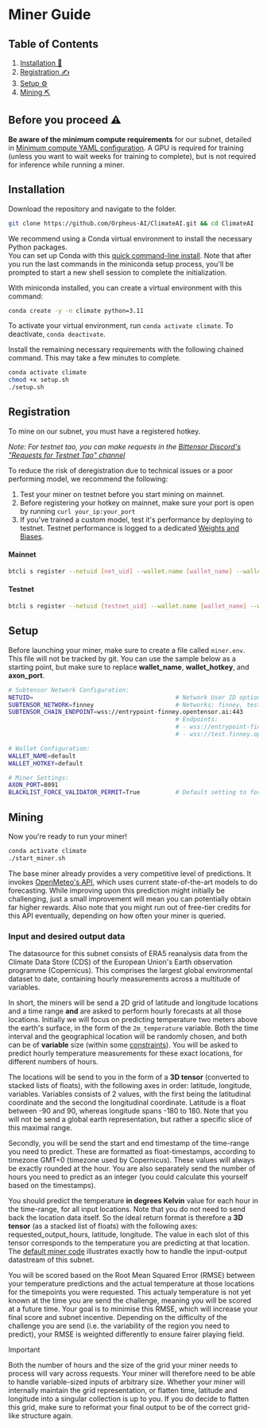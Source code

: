 # Miner Guide

## Table of Contents

1. [Installation 🔧](#installation)
2. [Registration ✍️](#registration)
3. [Setup ⚙️](#setup)
3. [Mining ⛏️](#mining)

## Before you proceed ⚠️

**Be aware of the minimum compute requirements** for our subnet, detailed in [Minimum compute YAML configuration](../min_compute.yml). A GPU is required for training (unless you want to wait weeks for training to complete), but is not required for inference while running a miner.

## Installation

Download the repository and navigate to the folder.
```bash
git clone https://github.com/Orpheus-AI/ClimateAI.git && cd ClimateAI
```

We recommend using a Conda virtual environment to install the necessary Python packages.<br>
You can set up Conda with this [quick command-line install](https://docs.anaconda.com/free/miniconda/#quick-command-line-install). Note that after you run the last commands in the miniconda setup process, you'll be prompted to start a new shell session to complete the initialization. 

With miniconda installed, you can create a virtual environment with this command:

```bash
conda create -y -n climate python=3.11
```

To activate your virtual environment, run `conda activate climate`. To deactivate, `conda deactivate`.

Install the remaining necessary requirements with the following chained command. This may take a few minutes to complete.

```bash
conda activate climate
chmod +x setup.sh 
./setup.sh
```


## Registration

To mine on our subnet, you must have a registered hotkey.

*Note: For testnet tao, you can make requests in the [Bittensor Discord's "Requests for Testnet Tao" channel](https://discord.com/channels/799672011265015819/1190048018184011867)*

To reduce the risk of deregistration due to technical issues or a poor performing model, we recommend the following:
1. Test your miner on testnet before you start mining on mainnet.
2. Before registering your hotkey on mainnet, make sure your port is open by running `curl your_ip:your_port`
3. If you've trained a custom model, test it's performance by deploying to testnet. Testnet performance is logged to a dedicated [Weights and Biases](https://wandb.ai/orpheus-ai/climate-subnet).


#### Mainnet

```bash
btcli s register --netuid [net_uid] --wallet.name [wallet_name] --wallet.hotkey [wallet.hotkey] --subtensor.network finney
```

#### Testnet

```bash
btcli s register --netuid [testnet_uid] --wallet.name [wallet_name] --wallet.hotkey [wallet.hotkey] --subtensor.network test
```

## Setup
Before launching your miner, make sure to create a file called `miner.env`. This file will not be tracked by git. 
You can use the sample below as a starting point, but make sure to replace **wallet_name**, **wallet_hotkey**, and **axon_port**.


```bash
# Subtensor Network Configuration:
NETUID=                                        # Network User ID options: ?,?
SUBTENSOR_NETWORK=finney                       # Networks: finney, test, local
SUBTENSOR_CHAIN_ENDPOINT=wss://entrypoint-finney.opentensor.ai:443
                                               # Endpoints:
                                               # - wss://entrypoint-finney.opentensor.ai:443
                                               # - wss://test.finney.opentensor.ai:443/

# Wallet Configuration:
WALLET_NAME=default
WALLET_HOTKEY=default

# Miner Settings:
AXON_PORT=8091
BLACKLIST_FORCE_VALIDATOR_PERMIT=True          # Default setting to force validator permit for blacklisting
```

## Mining
Now you're ready to run your miner!

```bash
conda activate climate
./start_miner.sh
```

The base miner already provides a very competitive level of predictions. It invokes [OpenMeteo's API](https://open-meteo.com/), which uses current state-of-the-art models to do forecasting. While improving upon this prediction might initially be challenging, just a small improvement will mean you can potentially obtain far higher rewards. Also note that you might run out of free-tier credits for this API eventually, depending on how often your miner is queried.

### Input and desired output data
The datasource for this subnet consists of ERA5 reanalysis data from the Climate Data Store (CDS) of the European Union's Earth observation programme (Copernicus). This comprises the largest global environmental dataset to date, containing hourly measurements across a multitude of variables. 

In short, the miners will be send a 2D grid of latitude and longitude locations and a time range **and** are asked to perform hourly forecasts at all those locations. Initially we will focus on predicting temperature two meters above the earth's surface, in the form of the `2m_temperature` variable. Both the time interval and the geographical location will be randomly chosen, and both can be of **variable** size (within some [constraints](../climate/validator/constants.py)). You will be asked to predict hourly temperature measurements for these exact locations, for different numbers of hours.

The locations will be send to you in the form of a **3D tensor** (converted to stacked lists of floats), with the following axes in order: latitude, longitude, variables. Variables consists of 2 values, with the first being the latitudinal coordinate and the second the longitudinal coordinate. Latitude is a float between -90 and 90, whereas longitude spans -180 to 180. Note that you will not be send a global earth representation, but rather a specific slice of this maximal range. 

Secondly, you will be send the start and end timestamp of the time-range you need to predict. These are formatted as float-timestamps, according to timezone GMT+0 (timezone used by Copernicus). These values will always be exactly rounded at the hour. You are also separately send the number of hours you need to predict as an integer (you could calculate this yourself based on the timestamps). 

You should predict the temperature **in degrees Kelvin** value for each hour in the time-range, for all input locations. Note that you do not need to send back the location data itself. So the ideal return format is therefore a **3D tensor** (as a stacked list of floats) with the following axes: requested_output_hours, latitude, longitude. The value in each slot of this tensor corresponds to the temperature you are predicting at that location. The [default miner code](../neurons/miner.py) illustrates exactly how to handle the input-output datastream of this subnet. 

You will be scored based on the Root Mean Squared Error (RMSE) between your temperature predictions and the actual temperature at those locations for the timepoints you were requested. This actualy temperature is not yet known at the time you are send the challenge, meaning you will be scored at a future time. Your goal is to minimise this RMSE, which will increase your final score and subnet incentive. Depending on the difficulty of the challenge you are send (i.e. the variability of the region you need to predict), your RMSE is weighted differently to ensure fairer playing field. 

> [!IMPORTANT]
> Both the number of hours and the size of the grid your miner needs to process will vary across requests. Your miner will therefore need to be able to handle variable-sized inputs of arbitrary size. Whether your miner will internally maintain the grid representation, or flatten time, latitude and longitude into a singular collection is up to you. If you do decide to flatten this grid, make sure to reformat your final output to be of the correct grid-like structure again.





